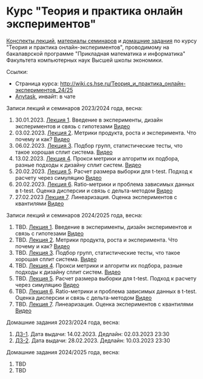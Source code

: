 # Курс "Теория и практика онлайн экспериментов"

[Конспекты лекций](2025-spring/lectures), [материалы семинаров](2025-spring/seminars) и [домашние задания](2025-spring/hw) по курсу "Теория и практика онлайн-экспериментов", проводимому на бакалаврской программе "Прикладная математика и информатика" Факультета компьютерных наук Высшей школы экономики.

Ссылки: 
* Страница курса: http://wiki.cs.hse.ru/Теория_и_практика_онлайн-экспериментов_24/25
* [Anytask](), инвайт: в чате

Записи лекций и семинаров 2023/2024 года, весна:
1. 30.01.2023. [Лекция 1](https://github.com/nbagiyan/online-exp-course/blob/main/2025-spring/lectures/1.pdf). Введение в эксперименты, дизайн экспериментов и связь с гипотезами [Видео](https://youtu.be/bT7u4iO7PfM?si=2GEOwxZ6kdAD4nq8)
2. 03.02.2023. [Лекция 2](https://github.com/nbagiyan/online-exp-course/blob/main/2025-spring/lectures/2.pdf). Метрики продукта, роста и эксперимента. Что почему и как? [Видео](https://youtu.be/CVXWVhMhVm8?si=vpoKdNZzPQ89KZBc)
3. 06.02.2023. [Лекция 3](https://github.com/nbagiyan/online-exp-course/blob/main/2025-spring/lectures/3.pdf). Подбор групп, статистические тесты, что такое хорошая сплит система. [Видео](https://youtu.be/IEme2Qvgtlk?si=uD10oDBa5KBLdgrq)
4. 13.02.2023. [Лекция 4](https://github.com/nbagiyan/online-exp-course/blob/main/2025-spring/lectures/4.pdf). Прокси метрики и алгоритм их подбора, разные подходы к дизайну сплит систем. [Видео](https://youtu.be/lEBTGB9p9cc?si=AOOkyyiEOkNe6AaC)
5. 20.02.2023. [Лекция 5](https://github.com/nbagiyan/online-exp-course/blob/main/2025-spring/lectures/5.pdf). Расчет размера выборки для t-test. Подход к расчету через симуляцию [Видео](https://youtu.be/6-KOCGV8hcs?si=xCLf1vxAV1KhaxnO)
6. 20.02.2023. [Лекция 6](https://github.com/nbagiyan/online-exp-course/blob/main/2025-spring/lectures/6.pdf). Ratio-метрики и проблема зависимых данных в t-test. Оценка дисперсии и связь с дельта-методом [Видео](https://youtu.be/SQVitk3hMdM?si=y2flmjm98L8HWsAu)
7. 27.02.2023 [Лекция 7](https://github.com/nbagiyan/online-exp-course/blob/main/2025-spring/lectures/7.pdf). Линеаризация. Оценка экспериментов с квантилями [Видео](https://youtu.be/qTS5HMWYiY4?si=XRr2tL26Go6RaIXe)


Записи лекций и семинаров 2024/2025 года, весна:
1. TBD. [Лекция 1](https://github.com/nbagiyan/online-exp-course/blob/main/2025-spring/lectures/1.pdf). Введение в эксперименты, дизайн экспериментов и связь с гипотезами [Видео]()
2. TBD. [Лекция 2](https://github.com/nbagiyan/online-exp-course/blob/main/2025-spring/lectures/2.pdf). Метрики продукта, роста и эксперимента. Что почему и как? [Видео]()
3. TBD. [Лекция 3](https://github.com/nbagiyan/online-exp-course/blob/main/2025-spring/lectures/3.pdf). Подбор групп, статистические тесты, что такое хорошая сплит система. [Видео]()
4. TBD. [Лекция 4](https://github.com/nbagiyan/online-exp-course/blob/main/2025-spring/lectures/4.pdf). Прокси метрики и алгоритм их подбора, разные подходы к дизайну сплит систем. [Видео]()
5. TBD. [Лекция 5](https://github.com/nbagiyan/online-exp-course/blob/main/2025-spring/lectures/5.pdf). Расчет размера выборки для t-test. Подход к расчету через симуляцию [Видео]()
6. TBD. [Лекция 6](https://github.com/nbagiyan/online-exp-course/blob/main/2025-spring/lectures/6.pdf). Ratio-метрики и проблема зависимых данных в t-test. Оценка дисперсии и связь с дельта-методом [Видео]()
7. TBD. [Лекция 7](https://github.com/nbagiyan/online-exp-course/blob/main/2025-spring/lectures/7.pdf). Линеаризация. Оценка экспериментов с квантилями [Видео]()


Домашние задания 2023/2024 года, весна:
1. [ДЗ-1](https://github.com/nbagiyan/online-exp-course/blob/main/2024-spring/hw/hw-1/hw1.ipynb). Дата выдачи: 14.02.2023. Дедлайн: 02.03.2023 23:30
2. [ДЗ-2](https://github.com/nbagiyan/online-exp-course/blob/main/2024-spring/hw/hw-2/hw2.ipynb). Дата выдачи: 28.02.2023. Дедлайн: 10.03.2023 23:30

Домашние задания 2024/2025 года, весна:
1. TBD
2. TBD
